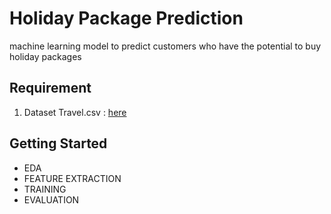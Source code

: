 # Holiday Package Prediction
machine learning model to predict customers who have the potential to buy holiday packages

## Requirement
1. Dataset Travel.csv : [here](https://www.kaggle.com/datasets/susant4learning/holiday-package-purchase-prediction)

## Getting Started
- EDA
- FEATURE EXTRACTION
- TRAINING
- EVALUATION

